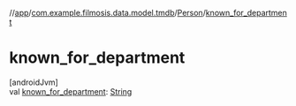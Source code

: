 //[app](../../../index.md)/[com.example.filmosis.data.model.tmdb](../index.md)/[Person](index.md)/[known_for_department](known_for_department.md)

# known_for_department

[androidJvm]\
val [known_for_department](known_for_department.md): [String](https://kotlinlang.org/api/latest/jvm/stdlib/kotlin/-string/index.html)
